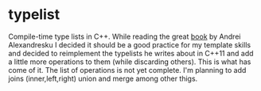 typelist
========

Compile-time type lists in C++.
While reading the great [book](http://www.amazon.com/Modern-Design-Generic-Programming-Patterns/dp/0201704315/ref=sr_1_1?ie=UTF8&qid=1379212101&sr=8-1&keywords=alexandresku) by Andrei Alexandresku I decided it should be a good practice for my template skills and decided to reimplement the typelists he writes about in C++11 and add a little more operations to them (while discarding others). This is what has come of it.
The list of operations is not yet complete. I'm planning to add joins (inner,left,right) union and merge among other thigs.
